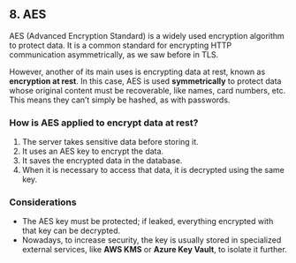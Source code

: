## 8. AES

AES (Advanced Encryption Standard) is a widely used encryption algorithm to protect data. It is a common standard for encrypting HTTP communication asymmetrically, as we saw before in TLS.

However, another of its main uses is encrypting data at rest, known as **encryption at rest**. In this case, AES is used **symmetrically** to protect data whose original content must be recoverable, like names, card numbers, etc. This means they can’t simply be hashed, as with passwords.

### How is AES applied to encrypt data at rest?

1. The server takes sensitive data before storing it.  
2. It uses an AES key to encrypt the data.  
3. It saves the encrypted data in the database.  
4. When it is necessary to access that data, it is decrypted using the same key.

### Considerations

- The AES key must be protected; if leaked, everything encrypted with that key can be decrypted.  
- Nowadays, to increase security, the key is usually stored in specialized external services, like **AWS KMS** or **Azure Key Vault**, to isolate it further.
